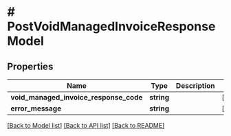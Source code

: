 # # PostVoidManagedInvoiceResponseModel

## Properties

Name | Type | Description | Notes
------------ | ------------- | ------------- | -------------
**void_managed_invoice_response_code** | **string** |  | [optional]
**error_message** | **string** |  | [optional]

[[Back to Model list]](../../README.md#models) [[Back to API list]](../../README.md#endpoints) [[Back to README]](../../README.md)

